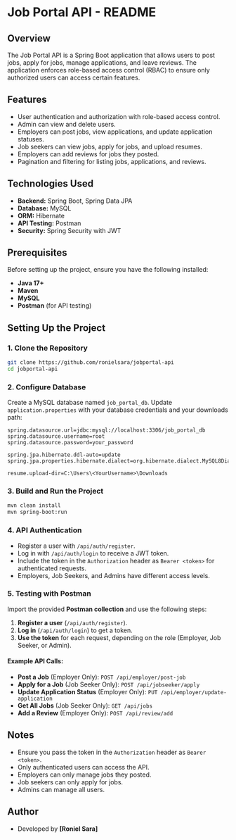 # Job Portal API - README

## Overview
The Job Portal API is a Spring Boot application that allows users to post jobs, apply for jobs, manage applications, and leave reviews. 
The application enforces role-based access control (RBAC) to ensure only authorized users can access certain features.

## Features
- User authentication and authorization with role-based access control.
- Admin can view and delete users.
- Employers can post jobs, view applications, and update application statuses.
- Job seekers can view jobs, apply for jobs, and upload resumes.
- Employers can add reviews for jobs they posted.
- Pagination and filtering for listing jobs, applications, and reviews.

## Technologies Used
- **Backend:** Spring Boot, Spring Data JPA
- **Database:** MySQL
- **ORM:** Hibernate
- **API Testing:** Postman
- **Security:** Spring Security with JWT

## Prerequisites
Before setting up the project, ensure you have the following installed:
- **Java 17+**
- **Maven**
- **MySQL**
- **Postman** (for API testing)

## Setting Up the Project

### 1. Clone the Repository
```bash
git clone https://github.com/ronielsara/jobportal-api
cd jobportal-api
```

### 2. Configure Database
Create a MySQL database named `job_portal_db`. Update `application.properties` with your database credentials and your downloads path:

```properties
spring.datasource.url=jdbc:mysql://localhost:3306/job_portal_db
spring.datasource.username=root
spring.datasource.password=your_password

spring.jpa.hibernate.ddl-auto=update
spring.jpa.properties.hibernate.dialect=org.hibernate.dialect.MySQL8Dialect

resume.upload-dir=C:\Users\<YourUsername>\Downloads
```

### 3. Build and Run the Project
```bash
mvn clean install
mvn spring-boot:run
```

### 4. API Authentication
- Register a user with `/api/auth/register`.
- Log in with `/api/auth/login` to receive a JWT token.
- Include the token in the `Authorization` header as `Bearer <token>` for authenticated requests.
- Employers, Job Seekers, and Admins have different access levels.

### 5. Testing with Postman
Import the provided **Postman collection** and use the following steps:
1. **Register a user** (`/api/auth/register`).
2. **Log in** (`/api/auth/login`) to get a token.
3. **Use the token** for each request, depending on the role (Employer, Job Seeker, or Admin).

#### Example API Calls:
- **Post a Job** (Employer Only): `POST /api/employer/post-job`
- **Apply for a Job** (Job Seeker Only): `POST /api/jobseeker/apply`
- **Update Application Status** (Employer Only): `PUT /api/employer/update-application`
- **Get All Jobs** (Job Seeker Only): `GET /api/jobs`
- **Add a Review** (Employer Only): `POST /api/review/add`

## Notes
- Ensure you pass the token in the `Authorization` header as `Bearer <token>`.
- Only authenticated users can access the API.
- Employers can only manage jobs they posted.
- Job seekers can only apply for jobs.
- Admins can manage all users.

## Author
- Developed by **[Roniel Sara]**


